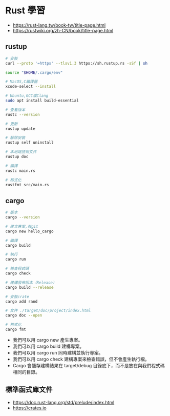 # Rust 學習

- https://rust-lang.tw/book-tw/title-page.html
- https://rustwiki.org/zh-CN/book/title-page.html

## rustup

```sh
# 安裝
curl --proto '=https' --tlsv1.3 https://sh.rustup.rs -sSf | sh

source "$HOME/.cargo/env"

# MacOS,C編譯器
xcode-select --install

# Ubuntu,GCC或Clang
sudo apt install build-essential

# 查看版本
rustc --version

# 更新
rustup update

# 解除安裝
rustup self uninstall

# 本地端技術文件
rustup doc

# 編譯
rustc main.rs

# 格式化
rustfmt src/main.rs
```

## cargo

```sh
# 版本
cargo --version

# 建立專案,有git
cargo new hello_cargo

# 編譯
cargo build

# 執行
cargo run

# 檢查程式碼
cargo check

# 建構發佈版本（Release）
cargo build --release

# 安裝crate
cargo add rand

# 文件 ./target/doc/project/index.html
cargo doc --open

# 格式化
cargo fmt
```

- 我們可以用 cargo new 產生專案。
- 我們可以用 cargo build 建構專案。
- 我們可以用 cargo run 同時建構並執行專案。
- 我們可以用 cargo check 建構專案來檢查錯誤，但不會產生執行檔。
- Cargo 會儲存建構結果在 target/debug 目錄底下，而不是放在與我們程式碼相同的目錄。

## 標準函式庫文件

- https://doc.rust-lang.org/std/prelude/index.html
- https://crates.io
